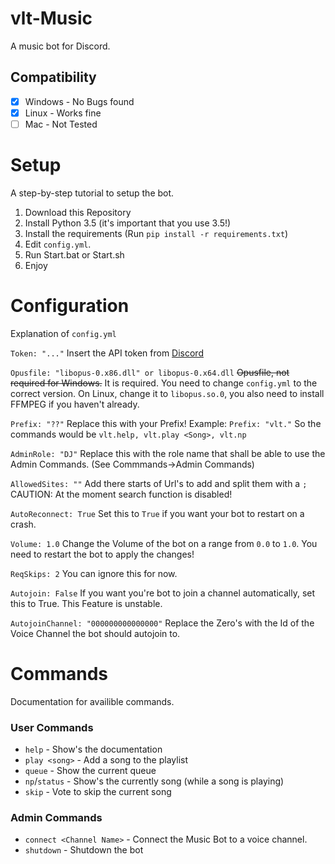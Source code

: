 # vlt-Music
A music bot for Discord.

## Compatibility
- [x] Windows - No Bugs found
- [x] Linux - Works fine
- [ ] Mac - Not Tested

# Setup
A step-by-step tutorial to setup the bot.

1. Download this Repository
2. Install Python 3.5 (it's important that you use 3.5!)
3. Install the requirements (Run `pip install -r requirements.txt`)
4. Edit `config.yml`.
5. Run Start.bat or Start.sh
6. Enjoy

# Configuration
Explanation of `config.yml`

`Token: "..."`
Insert the API token from [Discord](https://discordapp.com/developers/applications)

`Opusfile: "libopus-0.x86.dll" or libopus-0.x64.dll`
~~Opusfile, not required for Windows.~~ It is required. You need to change `config.yml` to the correct version.
On Linux, change it to `libopus.so.0`, you also need to install FFMPEG if you haven't already.

`Prefix: "??"`
Replace this with your Prefix!
Example: `Prefix: "vlt."`
So the commands would be
`vlt.help, vlt.play <Song>, vlt.np`

`AdminRole: "DJ"`
Replace this with the role name that shall be able to use the Admin Commands. (See Commmands->Admin Commands)

`AllowedSites: ""`
Add there starts of Url's to add and split them with a `;`
CAUTION: At the moment search function is disabled!

`AutoReconnect: True`
Set this to `True` if you want your bot to restart on a crash.

`Volume: 1.0`
Change the Volume of the bot on a range from `0.0` to `1.0`.
You need to restart the bot to apply the changes!

`ReqSkips: 2`
You can ignore this for now.

`Autojoin: False`
If you want you're bot to join a channel automatically, set this to True.
This Feature is unstable.

`AutojoinChannel: "000000000000000"`
Replace the Zero's with the Id of the Voice Channel the bot should autojoin to.


# Commands
Documentation for availible commands.

### User Commands
- `help` - Show's the documentation
- `play <song>` - Add a song to the playlist
- `queue` - Show the current queue
- `np`/`status` - Show's the currently song (while a song is playing)
- `skip` - Vote to skip the current song

### Admin Commands
- `connect <Channel Name>` - Connect the Music Bot to a voice channel.
- `shutdown` - Shutdown the bot

